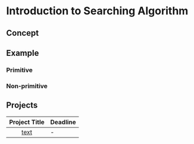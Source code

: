 # Introduction to Searching Algorithm


## Concept


## Example 

### Primitive 

### Non-primitive

## Projects

|Project Title | Deadline |
|:-----------:|:-------------|
|[text](-) | - | 



